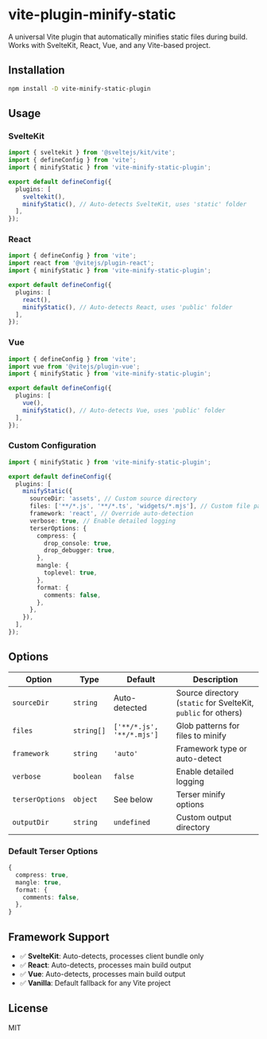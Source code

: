 # vite-plugin-minify-static

A universal Vite plugin that automatically minifies static files during build. Works with SvelteKit, React, Vue, and any Vite-based project.

## Installation

```bash
npm install -D vite-minify-static-plugin
```

## Usage

### SvelteKit

```typescript
import { sveltekit } from '@sveltejs/kit/vite';
import { defineConfig } from 'vite';
import { minifyStatic } from 'vite-minify-static-plugin';

export default defineConfig({
  plugins: [
    sveltekit(),
    minifyStatic(), // Auto-detects SvelteKit, uses 'static' folder
  ],
});
```

### React

```typescript
import { defineConfig } from 'vite';
import react from '@vitejs/plugin-react';
import { minifyStatic } from 'vite-minify-static-plugin';

export default defineConfig({
  plugins: [
    react(),
    minifyStatic(), // Auto-detects React, uses 'public' folder
  ],
});
```

### Vue

```typescript
import { defineConfig } from 'vite';
import vue from '@vitejs/plugin-vue';
import { minifyStatic } from 'vite-minify-static-plugin';

export default defineConfig({
  plugins: [
    vue(),
    minifyStatic(), // Auto-detects Vue, uses 'public' folder
  ],
});
```

### Custom Configuration

```typescript
import { minifyStatic } from 'vite-minify-static-plugin';

export default defineConfig({
  plugins: [
    minifyStatic({
      sourceDir: 'assets', // Custom source directory
      files: ['**/*.js', '**/*.ts', 'widgets/*.mjs'], // Custom file patterns
      framework: 'react', // Override auto-detection
      verbose: true, // Enable detailed logging
      terserOptions: {
        compress: {
          drop_console: true,
          drop_debugger: true,
        },
        mangle: {
          toplevel: true,
        },
        format: {
          comments: false,
        },
      },
    }),
  ],
});
```

## Options

| Option | Type | Default | Description |
|--------|------|---------|-------------|
| `sourceDir` | `string` | Auto-detected | Source directory (`static` for SvelteKit, `public` for others) |
| `files` | `string[]` | `['**/*.js', '**/*.mjs']` | Glob patterns for files to minify |
| `framework` | `string` | `'auto'` | Framework type or auto-detect |
| `verbose` | `boolean` | `false` | Enable detailed logging |
| `terserOptions` | `object` | See below | Terser minify options |
| `outputDir` | `string` | `undefined` | Custom output directory |

### Default Terser Options

```typescript
{
  compress: true,
  mangle: true,
  format: {
    comments: false,
  },
}
```

## Framework Support

- ✅ **SvelteKit**: Auto-detects, processes client bundle only
- ✅ **React**: Auto-detects, processes main build output
- ✅ **Vue**: Auto-detects, processes main build output  
- ✅ **Vanilla**: Default fallback for any Vite project

## License

MIT
